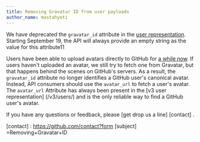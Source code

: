 ```yaml
---
title: Removing Gravatar ID from user payloads
author_name: mastahyeti
---
```


We have deprecated the `gravatar_id` attribute in the [user
representation](https://developer.github.com/v3/users/). Starting September 19,
the API will always provide an empty string as the value for this attribute11

Users have been able to upload avatars directly to GitHub for [a while
now](https://github.com/blog/1803-switch-your-picture-with-ease). If users
haven't uploaded an avatar, we still try to fetch one from Gravatar, but that
happens behind the scenes on GitHub's servers. As a result, the `gravatar_id`
attribute no longer identifies a GitHub user's canonical avatar. Instead, API
consumers should use the `avatar_url` to fetch a user's avatar. The `avatar_url`
Attribute has always been present in the [v3 user representation] (/v3/users/)
and is the only reliable way to find a GitHub user's avatar.

If you have any questions or feedback, please [get drop us a line] [contact] .

[contact] : https://github.com/contact?form [subject] =Removing+Gravatar+ID
